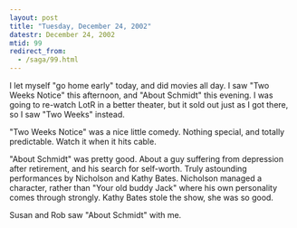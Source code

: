 ```yaml
---
layout: post
title: "Tuesday, December 24, 2002"
datestr: December 24, 2002
mtid: 99
redirect_from:
  - /saga/99.html
---
```


I let myself &quot;go home early&quot; today, and did movies all day. I saw
&quot;Two Weeks Notice&quot; this afternoon, and &quot;About Schmidt&quot; this
evening. I was going to re-watch LotR in a better theater, but it sold out just
as I got there, so I saw &quot;Two Weeks&quot; instead.

&quot;Two Weeks Notice&quot; was a nice little comedy. Nothing special, and
totally predictable. Watch it when it hits cable.

&quot;About Schmidt&quot; was pretty good. About a guy suffering from depression
after retirement, and his search for self-worth. Truly astounding performances
by Nicholson and Kathy Bates. Nicholson managed a character, rather than &quot;Your
old buddy Jack&quot; where his own personality comes through strongly. Kathy
Bates stole the show, she was so good.

Susan and Rob saw &quot;About Schmidt&quot; with me.

